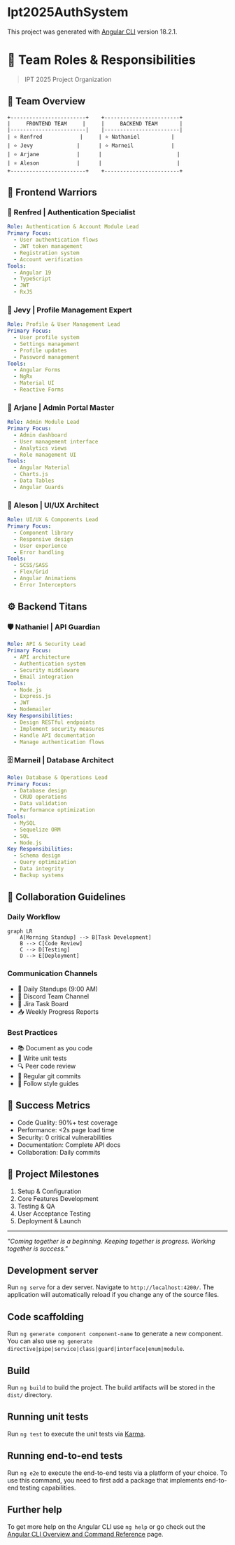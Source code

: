 # Ipt2025AuthSystem
This project was generated with [Angular CLI](https://github.com/angular/angular-cli) version 18.2.1.

# 🚀 Team Roles & Responsibilities
> IPT 2025 Project Organization

## 👥 Team Overview

```ascii
+------------------------+    +------------------------+
|     FRONTEND TEAM     |     |     BACKEND TEAM       |
|------------------------|    |------------------------|
| ⭐ Renfred            |     | ⭐ Nathaniel          |
| ⭐ Jevy              |      | ⭐ Marneil            |
| ⭐ Arjane            |      |                        |
| ⭐ Aleson            |      |                        |
+------------------------+    +------------------------+
```

## 🎨 Frontend Warriors

### 🔐 Renfred | Authentication Specialist
```yaml
Role: Authentication & Account Module Lead
Primary Focus:
  - User authentication flows
  - JWT token management
  - Registration system
  - Account verification
Tools:
  - Angular 19
  - TypeScript
  - JWT
  - RxJS
```

### 👤 Jevy | Profile Management Expert
```yaml
Role: Profile & User Management Lead
Primary Focus:
  - User profile system
  - Settings management
  - Profile updates
  - Password management
Tools:
  - Angular Forms
  - NgRx
  - Material UI
  - Reactive Forms
```

### 👑 Arjane | Admin Portal Master
```yaml
Role: Admin Module Lead
Primary Focus:
  - Admin dashboard
  - User management interface
  - Analytics views
  - Role management UI
Tools:
  - Angular Material
  - Charts.js
  - Data Tables
  - Angular Guards
```

### 🎯 Aleson | UI/UX Architect
```yaml
Role: UI/UX & Components Lead
Primary Focus:
  - Component library
  - Responsive design
  - User experience
  - Error handling
Tools:
  - SCSS/SASS
  - Flex/Grid
  - Angular Animations
  - Error Interceptors
```

## ⚙️ Backend Titans

### 🛡️ Nathaniel | API Guardian
```yaml
Role: API & Security Lead
Primary Focus:
  - API architecture
  - Authentication system
  - Security middleware
  - Email integration
Tools:
  - Node.js
  - Express.js
  - JWT
  - Nodemailer
Key Responsibilities:
  - Design RESTful endpoints
  - Implement security measures
  - Handle API documentation
  - Manage authentication flows
```

### 🗄️ Marneil | Database Architect
```yaml
Role: Database & Operations Lead
Primary Focus:
  - Database design
  - CRUD operations
  - Data validation
  - Performance optimization
Tools:
  - MySQL
  - Sequelize ORM
  - SQL
  - Node.js
Key Responsibilities:
  - Schema design
  - Query optimization
  - Data integrity
  - Backup systems
```

## 🤝 Collaboration Guidelines

### Daily Workflow
```mermaid
graph LR
    A[Morning Standup] --> B[Task Development]
    B --> C[Code Review]
    C --> D[Testing]
    D --> E[Deployment]
```

### Communication Channels
- 📢 Daily Standups (9:00 AM)
- 💬 Discord Team Channel
- 📝 Jira Task Board
- 📥 Weekly Progress Reports

### Best Practices
- 📚 Document as you code
- 🧪 Write unit tests
- 🔍 Peer code review
- 🔄 Regular git commits
- 🎯 Follow style guides

## 🎯 Success Metrics
- Code Quality: 90%+ test coverage
- Performance: <2s page load time
- Security: 0 critical vulnerabilities
- Documentation: Complete API docs
- Collaboration: Daily commits

## 🚀 Project Milestones
1. Setup & Configuration
2. Core Features Development
3. Testing & QA
4. User Acceptance Testing
5. Deployment & Launch

---
*"Coming together is a beginning. Keeping together is progress. Working together is success."*


























## Development server

Run `ng serve` for a dev server. Navigate to `http://localhost:4200/`. The application will automatically reload if you change any of the source files.

## Code scaffolding

Run `ng generate component component-name` to generate a new component. You can also use `ng generate directive|pipe|service|class|guard|interface|enum|module`.

## Build

Run `ng build` to build the project. The build artifacts will be stored in the `dist/` directory.

## Running unit tests

Run `ng test` to execute the unit tests via [Karma](https://karma-runner.github.io).

## Running end-to-end tests

Run `ng e2e` to execute the end-to-end tests via a platform of your choice. To use this command, you need to first add a package that implements end-to-end testing capabilities.

## Further help

To get more help on the Angular CLI use `ng help` or go check out the [Angular CLI Overview and Command Reference](https://angular.dev/tools/cli) page.

